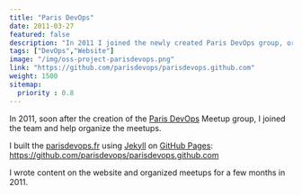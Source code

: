 ```yaml
---
title: "Paris DevOps"
date: 2011-03-27
featured: false
description: "In 2011 I joined the newly created Paris DevOps group, organized meetups and wrote the parisdevops.fr website using Jekyll on GitHub Pages."
tags: ["DevOps","Website"]
image: "/img/oss-project-parisdevops.png"
link: "https://github.com/parisdevops/parisdevops.github.com"
weight: 1500
sitemap:
  priority : 0.8
---
```


In 2011, soon after the creation of the [Paris DevOps](http://parisdevops.fr/) Meetup group, I joined the team and help organize the meetups.

I built the [parisdevops.fr](http://parisdevops.fr/) using [Jekyll](https://github.com/mojombo/jekyll) on [GitHub Pages](https://pages.github.com/): https://github.com/parisdevops/parisdevops.github.com

I wrote content on the website and organized meetups for a few months in 2011.
